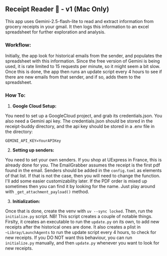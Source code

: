 ## Receipt Reader 🧾 - v1 (Mac Only)


This app uses Gemini-2.5-flash-lite to read and extract information from grocery receipts in your gmail. It then logs this information to an excel spreadsheet for further exploration and analysis.

### Workflow:
Initially, the app look for historical emails from the sender, and populates the spreadsheet with this information. Since the free version of Gemini is being used, it is rate limited to 15 requests per minute, so it might seem a bit slow. Once this is done, the app then runs an update script every 4 hours to see if there are new emails from that sender, and if so, adds them to the spreadsheet. 

### How To:
1. **Google Cloud Setup:**

You need to set up a GoogleCloud project, and grab its credentials.json. You also need a Gemini api key. The credentials.json should be stored in the receipt-buddy directory, and the api key should be stored in a .env file in the directory:

`GEMINI_API_KEY=YourAPIKey`

2. **Setting up senders:**

You need to set your own senders. If you shop at UExpress in France, this is already done for you. The EmailGrabber assumes the receipt is the first pdf found in the email. Senders should be added in the `config.toml` as elements of that list. 
If that is not the case, then you will need to change the function. I'll add some easier customizability later. If the PDF order is mixed up sometimes then you can find it by looking for the name. Just play around with `_get_attachment_payload()` method. 

3. **Initialization:**

Once that is done, create the venv with `uv --sync locked`. Then, run the `initialize.py` script. NB! This script creates a couple of notable things. Firslty, it creates an executable to run the `update.py` on its own, to add new receipts after the historical ones are done. It also creates a plist in `~Libray/LaunchAgents` to run the update script every 4 hours, to check for new receipts. If you DO NOT want this behaviour, you can run `initialize.py` manually, and then `update.py` whenever you want to look for new receipts.
